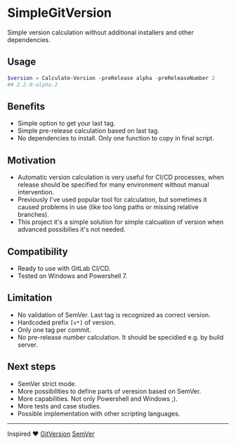 # SimpleGitVersion

Simple version calculation without additional installers and other dependencies.

## Usage

```powershell
$version = Calculate-Version -preRelease alpha -preReleaseNumber 2
## 2.2.0-alpha.2
```

## Benefits

- Simple option to get your last tag.
- Simple pre-release calculation based on last tag.
- No dependencies to install. Only one function to copy in final script.

## Motivation

- Automatic version calculation is very useful for CI/CD processes, when release should be specified for many environment without manual intervention.
- Previously I've used popular tool for calculation, but sometimes it caused problems in use (like too long paths or missing relative branches).
- This project it's a simple solution for simple calcuation of version when advanced possibilies it's not needed.

## Compatibility

- Ready to use with GitLab CI/CD.
- Tested on Windows and Powershell 7.

## Limitation

- No validation of SemVer. Last tag is recognized as correct version.
- Hardcoded prefix `[v*]` of version.
- Only one tag per commit.
- No pre-release number calculation. It should be specidied e.g. by build server.

## Next steps

- SemVer strict mode.
- More possibilities to define parts of veresion based on SemVer.
- More capabilities. Not only Powershell and Windows ;).
- More tests and case studies.
- Possible implementation with other scripting languages.

---

Inspired ❤️ [GitVersion] [SemVer]

[GitVersion]: https://github.com/GitTools/GitVersion
[SemVer]: https://semver.org/